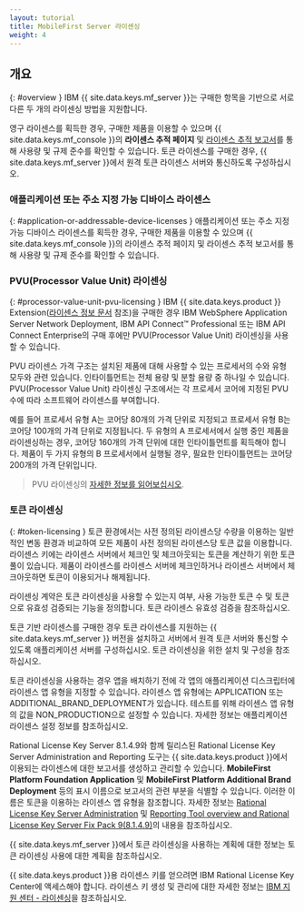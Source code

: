 ```yaml
---
layout: tutorial
title: MobileFirst Server 라이센싱
weight: 4
---
```

<!-- NLS_CHARSET=UTF-8 -->
## 개요
{: #overview }
IBM {{ site.data.keys.mf_server }}는 구매한 항목을 기반으로 서로 다른 두 개의 라이센싱 방법을 지원합니다.

영구 라이센스를 획득한 경우, 구매한 제품을 이용할 수 있으며 {{ site.data.keys.mf_console }}의 **라이센스 추적 페이지** 및 [라이센스 추적 보고서](../../administering-apps/license-tracking/#license-tracking-report)를 통해 사용량 및 규제 준수를 확인할 수 있습니다. 토큰 라이센스를 구매한 경우, {{ site.data.keys.mf_server }}에서 원격 토큰 라이센스 서버와 통신하도록 구성하십시오.

### 애플리케이션 또는 주소 지정 가능 디바이스 라이센스
{: #application-or-addressable-device-licenses }
애플리케이션 또는 주소 지정 가능 디바이스 라이센스를 획득한 경우, 구매한 제품을 이용할 수 있으며 {{ site.data.keys.mf_console }}의 라이센스 추적 페이지 및 라이센스 추적 보고서를 통해 사용량 및 규제 준수를 확인할 수 있습니다.

### PVU(Processor Value Unit) 라이센싱
{: #processor-value-unit-pvu-licensing }
IBM {{ site.data.keys.product }} Extension([라이센스 정보 문서](http://www.ibm.com/software/sla/sladb.nsf/lilookup/C154C7B1C8C840F38525800A0037B46E?OpenDocument) 참조)을 구매한 경우 IBM WebSphere Application Server Network Deployment, IBM API Connect™ Professional 또는 IBM API Connect Enterprise의 구매 후에만 PVU(Processor Value Unit) 라이센싱을 사용할 수 있습니다.

PVU 라이센스 가격 구조는 설치된 제품에 대해 사용할 수 있는 프로세서의 수와 유형 모두와 관련 있습니다. 인타이틀먼트는 전체 용량 및 분할 용량 중 하나일 수 있습니다. PVU(Processor Value Unit) 라이센싱 구조에서는 각 프로세서 코어에 지정된 PVU 수에 따라 소프트웨어 라이센스를 부여합니다.

예를 들어 프로세서 유형 A는 코어당 80개의 가격 단위로 지정되고 프로세서 유형 B는 코어당 100개의 가격 단위로 지정됩니다. 두 유형의 A 프로세서에서 실행 중인 제품을 라이센싱하는 경우, 코어당 160개의 가격 단위에 대한 인타이틀먼트를 획득해야 합니다. 제품이 두 가지 유형의 B 프로세서에서 실행될 경우, 필요한 인타이틀먼트는 코어당 200개의 가격 단위입니다.

> PVU 라이센싱의 [자세한 정보를 읽어보십시오](https://www.ibm.com/support/knowledgecenter/SS8JFY_9.2.0/com.ibm.lmt.doc/Inventory/overview/c_processor_value_unit_licenses.html).

### 토큰 라이센싱
{: #token-licensing }
토큰 환경에서는 사전 정의된 라이센스당 수량을 이용하는 일반적인 변동 환경과 비교하여 모든 제품이 사전 정의된 라이센스당 토큰 값을 이용합니다. 라이센스 키에는 라이센스 서버에서 체크인 및 체크아웃되는 토큰을 계산하기 위한 토큰 풀이 있습니다. 제품이 라이센스를 라이센스 서버에 체크인하거나 라이센스 서버에서 체크아웃하면 토큰이 이용되거나 해제됩니다.

라이센싱 계약은 토큰 라이센싱을 사용할 수 있는지 여부, 사용 가능한 토큰 수 및 토큰으로 유효성 검증되는 기능을 정의합니다. 토큰 라이센스 유효성 검증을 참조하십시오.

토큰 기반 라이센스를 구매한 경우 토큰 라이센스를 지원하는 {{ site.data.keys.mf_server }} 버전을 설치하고 서버에서 원격 토큰 서버와 통신할 수 있도록 애플리케이션 서버를 구성하십시오. 토큰 라이센싱을 위한 설치 및 구성을 참조하십시오.

토큰 라이센싱을 사용하는 경우 앱을 배치하기 전에 각 앱의 애플리케이션 디스크립터에 라이센스 앱 유형을 지정할 수 있습니다. 라이센스 앱 유형에는 APPLICATION 또는 ADDITIONAL_BRAND_DEPLOYMENT가 있습니다. 테스트를 위해 라이센스 앱 유형의 값을 NON_PRODUCTION으로 설정할 수 있습니다. 자세한 정보는 애플리케이션 라이센스 설정 정보를 참조하십시오.

Rational License Key Server 8.1.4.9와 함께 릴리스된 Rational License Key Server Administration and Reporting 도구는 {{ site.data.keys.product }}에서 이용되는 라이센스에 대한 보고서를 생성하고 관리할 수 있습니다. **MobileFirst Platform Foundation Application** 및 **MobileFirst Platform Additional Brand Deployment** 등의 표시 이름으로 보고서의 관련 부분을 식별할 수 있습니다. 이러한 이름은 토큰을 이용하는 라이센스 앱 유형을 참조합니다. 자세한 정보는 [Rational License Key Server Administration](https://www.ibm.com/support/knowledgecenter/SSSTWP_8.1.4/com.ibm.rational.license.doc/topics/c_rlks_admin_tool_overview.html) 및 [Reporting Tool overview and Rational License Key Server Fix Pack 9(8.1.4.9)](http://www.ibm.com/support/docview.wss?uid=swg24040300)의 내용을 참조하십시오.

{{ site.data.keys.mf_server }}에서 토큰 라이센싱을 사용하는 계획에 대한 정보는 토큰 라이센싱 사용에 대한 계획을 참조하십시오.

{{ site.data.keys.product }}용 라이센스 키를 얻으려면 IBM Rational License Key Center에 액세스해야 합니다. 라이센스 키 생성 및 관리에 대한 자세한 정보는 [IBM 지원 센터 - 라이센싱](http://www.ibm.com/software/rational/support/licensing/)을 참조하십시오.
